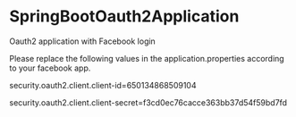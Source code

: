 # SpringBootOauth2Application
Oauth2 application with Facebook login

Please replace the following values in the application.properties according to your facebook app.

security.oauth2.client.client-id=650134868509104

security.oauth2.client.client-secret=f3cd0ec76cacce363bb37d54f59bd7fd
